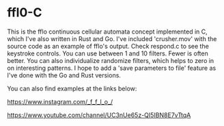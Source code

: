 # ffl0-C

This is the fflo continuous cellular automata concept implemented in C, which I've also written in Rust and Go.  I've included 'crusher.mov' with the source code as an example of fflo's output. Check respond.c to see the keystroke controls. You can use between 1 and 10 filters. Fewer is often better. You can also individualize randomize filters, which helps to zero in on interesting patterns. I hope to add a 'save parameters to file' feature as I've done with the Go and Rust versions.  


You can also find examples at the links below:

https://www.instagram.com/_f_f_l_o_/

https://www.youtube.com/channel/UC3nUe65z-QI5IBN8E7vTtqA
 
